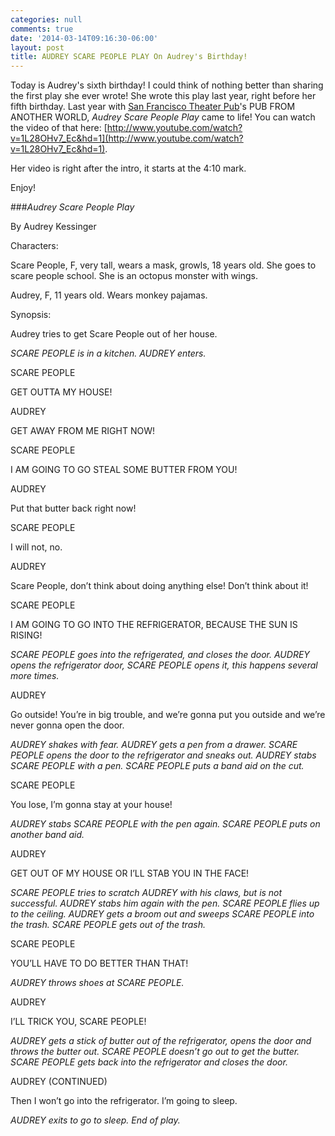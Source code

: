 ```yaml
---
categories: null
comments: true
date: '2014-03-14T09:16:30-06:00'
layout: post
title: AUDREY SCARE PEOPLE PLAY On Audrey's Birthday!
---
```


Today is Audrey's sixth birthday! I could think of nothing better than sharing the first play she ever wrote! She wrote this play last year, right before her fifth birthday. Last year with [San Francisco Theater Pub](http://sftheaterpub.wordpress.com/)'s PUB FROM ANOTHER WORLD, *Audrey Scare People Play* came to life! You can watch the video of that here: [http://www.youtube.com/watch?v=1L28OHv7_Ec&hd=1](http://www.youtube.com/watch?v=1L28OHv7_Ec&hd=1).

Her video is right after the intro, it starts at the 4:10 mark. 

Enjoy!

###*Audrey Scare People Play*

By Audrey Kessinger

Characters:

Scare People, F, very tall, wears a mask, growls, 18 years old. She goes to scare people school. She is an octopus monster with wings.

Audrey, F, 11 years old. Wears monkey pajamas.

Synopsis:

Audrey tries to get Scare People out of her house.


*SCARE PEOPLE is in a kitchen. AUDREY enters.*

SCARE PEOPLE

GET OUTTA MY HOUSE!

AUDREY

GET AWAY FROM ME RIGHT NOW!

SCARE PEOPLE

I AM GOING TO GO STEAL SOME BUTTER FROM YOU!

AUDREY

Put that butter back right now!

SCARE PEOPLE

I will not, no.

AUDREY

Scare People, don’t think about doing anything else! Don’t think about it!

SCARE PEOPLE

I AM GOING TO GO INTO THE REFRIGERATOR, BECAUSE THE SUN IS RISING!

*SCARE PEOPLE goes into the refrigerated, and closes the door. AUDREY opens the refrigerator door, SCARE PEOPLE opens it, this happens several more times.*

AUDREY

Go outside! You’re in big trouble, and we’re gonna put you outside and we’re never gonna open the door.

*AUDREY shakes with fear. AUDREY gets a pen from a drawer. SCARE PEOPLE opens the door to the refrigerator and sneaks out. AUDREY stabs SCARE PEOPLE with a pen. SCARE PEOPLE puts a band aid on the cut.*

SCARE PEOPLE

You lose, I’m gonna stay at your house!

*AUDREY stabs SCARE PEOPLE with the pen again. SCARE PEOPLE puts on another band aid.*

AUDREY

GET OUT OF MY HOUSE OR I’LL STAB YOU IN THE FACE!

*SCARE PEOPLE tries to scratch AUDREY with his claws, but is not successful. AUDREY stabs him again with the pen. SCARE PEOPLE flies up to the ceiling. AUDREY gets a broom out and sweeps SCARE PEOPLE into the trash. SCARE PEOPLE gets out of the trash.*

SCARE PEOPLE

YOU’LL HAVE TO DO BETTER THAN THAT!

*AUDREY throws shoes at SCARE PEOPLE.*

AUDREY

I’LL TRICK YOU, SCARE PEOPLE!

*AUDREY gets a stick of butter out of the refrigerator, opens the door and throws the butter out. SCARE PEOPLE doesn’t go out to get the butter. SCARE PEOPLE gets back into the refrigerator and closes the door.*

AUDREY (CONTINUED)

Then I won’t go into the refrigerator. I’m going to sleep.

*AUDREY exits to go to sleep. End of play.*